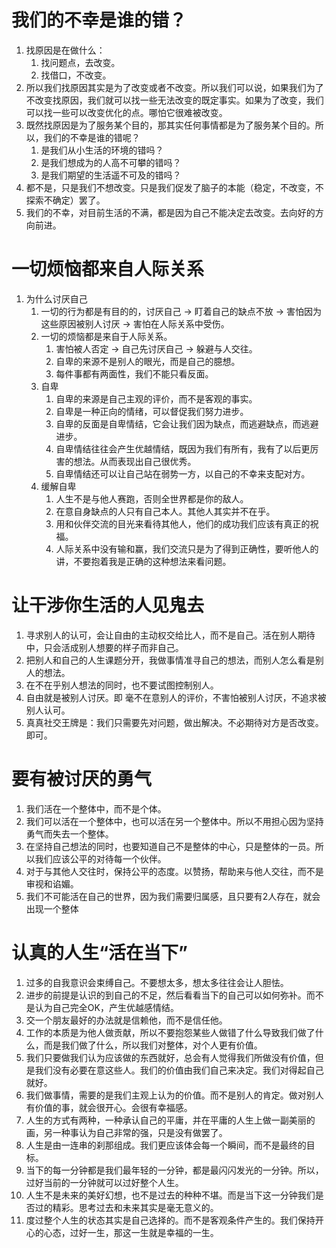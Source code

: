 # 我们的不幸是谁的错？

1. 找原因是在做什么：
   1. 找问题点，去改变。
   2. 找借口，不改变。
2. 所以我们找原因其实是为了改变或者不改变。所以我们可以说，如果我们为了不改变找原因，我们就可以找一些无法改变的既定事实。如果为了改变，我们可以找一些可以改变优化的点。哪怕它很难被改变。
3. 既然找原因是为了服务某个目的，那其实任何事情都是为了服务某个目的。所以，我们的不幸是谁的错呢？
   1. 是我们从小生活的环境的错吗？
   2. 是我们想成为的人高不可攀的错吗？
   3. 是我们期望的生活遥不可及的错吗？
4. 都不是，只是我们不想改变。只是我们促发了脑子的本能（稳定，不改变，不探索不确定）罢了。
5. 我们的不幸，对目前生活的不满，都是因为自己不能决定去改变。去向好的方向前进。

# 一切烦恼都来自人际关系

1. 为什么讨厌自己
   1. 一切的行为都是有目的的，讨厌自己 -> 盯着自己的缺点不放 -> 害怕因为这些原因被别人讨厌 -> 害怕在人际关系中受伤。
   2. 一切的烦恼都是来自于人际关系。
      1. 害怕被人否定 -> 自己先讨厌自己 -> 躲避与人交往。
      2. 自卑的来源不是别人的眼光，而是自己的臆想。
      3. 每件事都有两面性，我们不能只看反面。
   3. 自卑
      1. 自卑的来源是自己主观的评价，而不是客观的事实。
      2. 自卑是一种正向的情绪，可以督促我们努力进步。
      3. 自卑的反面是自卑情结，它会让我们因为缺点，而逃避缺点，而逃避进步。
      4. 自卑情结往往会产生优越情结，既因为我们有所有，我有了以后更厉害的想法。从而表现出自己很优秀。
      5. 自卑情结还可以让自己站在弱势一方，以自己的不幸来支配对方。
   4. 缓解自卑
      1. 人生不是与他人赛跑，否则全世界都是你的敌人。
      2. 在意自身缺点的人只有自己本人。其他人其实并不在乎。
      3. 用和伙伴交流的目光来看待其他人，他们的成功我们应该有真正的祝福。
      4. 人际关系中没有输和赢，我们交流只是为了得到正确性，要听他人的讲，不要抱着我是正确的这种想法来看问题。

# 让干涉你生活的人见鬼去
1. 寻求别人的认可，会让自由的主动权交给比人，而不是自己。活在别人期待中，只会活成别人想要的样子而非自己。
2. 把别人和自己的人生课题分开，我做事情准寻自己的想法，而别人怎么看是别人的想法。
3. 在不在乎别人想法的同时，也不要试图控制别人。
4. 自由就是被别人讨厌。即 毫不在意别人的评价，不害怕被别人讨厌，不追求被别人认可。
5. 真真社交王牌是：我们只需要先对问题，做出解决。不必期待对方是否改变。即可。
# 要有被讨厌的勇气
1. 我们活在一个整体中，而不是个体。
2. 我们可以活在一个整体中，也可以活在另一个整体中。所以不用担心因为坚持勇气而失去一个整体。
3. 在坚持自己想法的同时，也要知道自己不是整体的中心，只是整体的一员。所以我们应该公平的对待每一个伙伴。
4. 对于与其他人交往时，保持公平的态度。以赞扬，帮助来与他人交往，而不是审视和谄媚。
5. 我们不可能活在自己的世界，因为我们需要归属感，且只要有2人存在，就会出现一个整体
# 认真的人生“活在当下”
1. 过多的自我意识会束缚自己。不要想太多，想太多往往会让人胆怯。
2. 进步的前提是认识的到自己的不足，然后看看当下的自己可以如何弥补。而不是认为自己完全OK，产生优越感情结。
3. 交一个朋友最好的办法就是信赖他，而不是信任他。
4. 工作的本质是为他人做贡献，所以不要抱怨某些人做错了什么导致我们做了什么，而是我们做了什么，所以我们对整体，对个人更有价值。
5. 我们只要做我们认为应该做的东西就好，总会有人觉得我们所做没有价值，但是我们没有必要在意这些人。我们的价值由我们自己来决定。我们对得起自己就好。
6. 我们做事情，需要的是我们主观上认为的价值。而不是别人的肯定。做对别人有价值的事，就会很开心。会很有幸福感。
7. 人生的方式有两种，一种承认自己的平庸，并在平庸的人生上做一副美丽的画，另一种事认为自己非常的强，只是没有做罢了。
8. 人生是由一连串的刹那组成。我们更应该体会每一个瞬间，而不是最终的目标。
9. 当下的每一分钟都是我们最年轻的一分钟，都是最闪闪发光的一分钟。所以，过好当前的一分钟就可以过好整个人生。
10. 人生不是未来的美好幻想，也不是过去的种种不堪。而是当下这一分钟我们是否过的精彩。思考过去和未来其实是毫无意义的。
11. 度过整个人生的状态其实是自己选择的。而不是客观条件产生的。我们保持开心的心态，过好一生，那这一生就是幸福的一生。